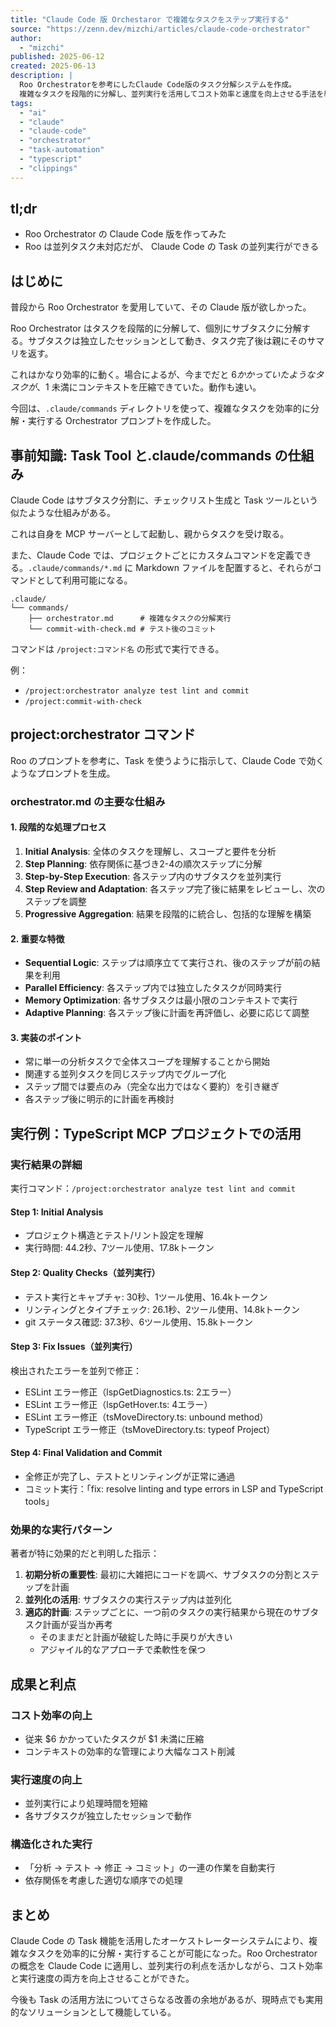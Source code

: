 ```yaml
---
title: "Claude Code 版 Orchestaror で複雑なタスクをステップ実行する"
source: "https://zenn.dev/mizchi/articles/claude-code-orchestrator"
author:
  - "mizchi"
published: 2025-06-12
created: 2025-06-13
description: |
  Roo Orchestratorを参考にしたClaude Code版のタスク分解システムを作成。
  複雑なタスクを段階的に分解し、並列実行を活用してコスト効率と速度を向上させる手法を紹介。
tags:
  - "ai"
  - "claude"
  - "claude-code"
  - "orchestrator"
  - "task-automation"
  - "typescript"
  - "clippings"
---
```


## tl;dr

- Roo Orchestrator の Claude Code 版を作ってみた
- Roo は並列タスク未対応だが、 Claude Code の Task の並列実行ができる

## はじめに

普段から Roo Orchestrator を愛用していて、その Claude 版が欲しかった。

Roo Orchestrator はタスクを段階的に分解して、個別にサブタスクに分解する。サブタスクは独立したセッションとして動き、タスク完了後は親にそのサマリを返す。

これはかなり効率的に動く。場合によるが、今までだと $6 かかっていたようなタスクが、$1 未満にコンテキストを圧縮できていた。動作も速い。

今回は、`.claude/commands` ディレクトリを使って、複雑なタスクを効率的に分解・実行する Orchestrator プロンプトを作成した。

## 事前知識: Task Tool と.claude/commands の仕組み

Claude Code はサブタスク分割に、チェックリスト生成と Task ツールという似たような仕組みがある。

これは自身を MCP サーバーとして起動し、親からタスクを受け取る。

また、Claude Code では、プロジェクトごとにカスタムコマンドを定義できる。`.claude/commands/*.md` に Markdown ファイルを配置すると、それらがコマンドとして利用可能になる。

```
.claude/
└── commands/
    ├── orchestrator.md      # 複雑なタスクの分解実行
    └── commit-with-check.md # テスト後のコミット
```

コマンドは `/project:コマンド名` の形式で実行できる。

例：

- `/project:orchestrator analyze test lint and commit`
- `/project:commit-with-check`

## project:orchestrator コマンド

Roo のプロンプトを参考に、Task を使うように指示して、Claude Code で効くようなプロンプトを生成。

### orchestrator.md の主要な仕組み

#### 1. 段階的な処理プロセス

1. **Initial Analysis**: 全体のタスクを理解し、スコープと要件を分析
2. **Step Planning**: 依存関係に基づき2-4の順次ステップに分解
3. **Step-by-Step Execution**: 各ステップ内のサブタスクを並列実行
4. **Step Review and Adaptation**: 各ステップ完了後に結果をレビューし、次のステップを調整
5. **Progressive Aggregation**: 結果を段階的に統合し、包括的な理解を構築

#### 2. 重要な特徴

- **Sequential Logic**: ステップは順序立てて実行され、後のステップが前の結果を利用
- **Parallel Efficiency**: 各ステップ内では独立したタスクが同時実行
- **Memory Optimization**: 各サブタスクは最小限のコンテキストで実行
- **Adaptive Planning**: 各ステップ後に計画を再評価し、必要に応じて調整

#### 3. 実装のポイント

- 常に単一の分析タスクで全体スコープを理解することから開始
- 関連する並列タスクを同じステップ内でグループ化
- ステップ間では要点のみ（完全な出力ではなく要約）を引き継ぎ
- 各ステップ後に明示的に計画を再検討

## 実行例：TypeScript MCP プロジェクトでの活用

### 実行結果の詳細

実行コマンド：`/project:orchestrator analyze test lint and commit`

#### Step 1: Initial Analysis

- プロジェクト構造とテスト/リント設定を理解
- 実行時間: 44.2秒、7ツール使用、17.8kトークン

#### Step 2: Quality Checks（並列実行）

- テスト実行とキャプチャ: 30秒、1ツール使用、16.4kトークン
- リンティングとタイプチェック: 26.1秒、2ツール使用、14.8kトークン
- git ステータス確認: 37.3秒、6ツール使用、15.8kトークン

#### Step 3: Fix Issues（並列実行）

検出されたエラーを並列で修正：

- ESLint エラー修正（lspGetDiagnostics.ts: 2エラー）
- ESLint エラー修正（lspGetHover.ts: 4エラー）
- ESLint エラー修正（tsMoveDirectory.ts: unbound method）
- TypeScript エラー修正（tsMoveDirectory.ts: typeof Project）

#### Step 4: Final Validation and Commit

- 全修正が完了し、テストとリンティングが正常に通過
- コミット実行：「fix: resolve linting and type errors in LSP and TypeScript tools」

### 効果的な実行パターン

著者が特に効果的だと判明した指示：

1. **初期分析の重要性**: 最初に大雑把にコードを調べ、サブタスクの分割とステップを計画
2. **並列化の活用**: サブタスクの実行ステップ内は並列化
3. **適応的計画**: ステップごとに、一つ前のタスクの実行結果から現在のサブタスク計画が妥当か再考
   - そのままだと計画が破綻した時に手戻りが大きい
   - アジャイル的なアプローチで柔軟性を保つ

## 成果と利点

### コスト効率の向上

- 従来 $6 かかっていたタスクが $1 未満に圧縮
- コンテキストの効率的な管理により大幅なコスト削減

### 実行速度の向上

- 並列実行により処理時間を短縮
- 各サブタスクが独立したセッションで動作

### 構造化された実行

- 「分析 → テスト → 修正 → コミット」の一連の作業を自動実行
- 依存関係を考慮した適切な順序での処理

## まとめ

Claude Code の Task 機能を活用したオーケストレーターシステムにより、複雑なタスクを効率的に分解・実行することが可能になった。Roo Orchestrator の概念を Claude Code に適用し、並列実行の利点を活かしながら、コスト効率と実行速度の両方を向上させることができた。

今後も Task の活用方法についてさらなる改善の余地があるが、現時点でも実用的なソリューションとして機能している。
